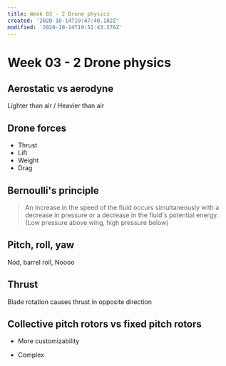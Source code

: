 ```yaml
---
title: Week 03 - 2 Drone physics
created: '2020-10-14T19:47:40.182Z'
modified: '2020-10-14T19:51:43.376Z'
---
```


# Week 03 - 2 Drone physics

## Aerostatic vs aerodyne
Lighter than air / Heavier than air

## Drone forces
- Thrust
- Lift
- Weight
- Drag

## Bernoulli's principle
> An increase in the speed of the fluid occurs simultaneously with a decrease in pressure or a decrease in the fluid's potential energy.
(Low pressure above wing, high pressure below)

## Pitch, roll, yaw
Nod, barrel roll, Noooo

## Thrust
Blade rotation causes thrust in opposite direction

## Collective pitch rotors vs fixed pitch rotors
+ More customizability
- Complex
